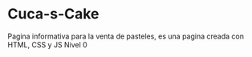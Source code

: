 # Cuca-s-Cake
Pagina informativa para la venta de pasteles, es una pagina creada con HTML, CSS y JS 
Nivel 0
